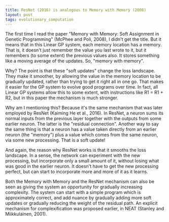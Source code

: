 ```yaml
---
title: ResNet (2016) is analogous to Memory with Memory (2008)
layout: post
tags: evolutionary_computation
---
```


The first time I read the paper "Memory with Memory: Soft Assignment in Genetic Programming" (McPhee and Poli, 2008), I didn't get the title. But it means that in this Linear GP system, each memory location has a memory. That is, it doesn't just remember the value you last wrote to it, but it remembers (to some extent) the previous values also. It stores something like a moving average of the updates. So, "memory with memory".

Why? The point is that these "soft updates" change the loss landscape. They make it smoother, by allowing the value in the memory location to be gradually updated, rather than trying to get it right all in one go. That makes it easier for the GP system to evolve good programs over time. In fact, all Linear GP systems allow this to some extent, with instructions like R1 = R1 + R2, but in this paper the mechanism is much stronger.

Why am I mentioning this? Because it's the same mechanism that was later employed by ResNet (Kaiming He et al., 2016). In ResNet, a neuron sums its normal inputs from the previous layer together with the outputs from some earlier neuron. The latter is the "residual connection". Another way to say the same thing is that a neuron has a value taken directly from an earlier neuron (the "memory") plus a value which comes from the same neuron, via some new processing. That is a soft update!

And again, the reason why ResNet works is that it smooths the loss landscape. In a sense, the network can experiment with the new processing, but incorporate only a small amount of it, without losing what was good in the earlier neuron. It doesn't have to get the new processing perfect, but can start to incorporate more and more of it as it learns.

Both the Memory with Memory and the ResNet mechanism can also be seen as giving the system an opportunity for gradually increasing complexity. The system can start with a simple program which is approximately correct, and add nuance by gradually adding more soft updates or gradually reducing the weight of the residual path. An explicit mechanism for complexification was proposed earlier, in NEAT (Stanley and Miikkulainen, 2001).
